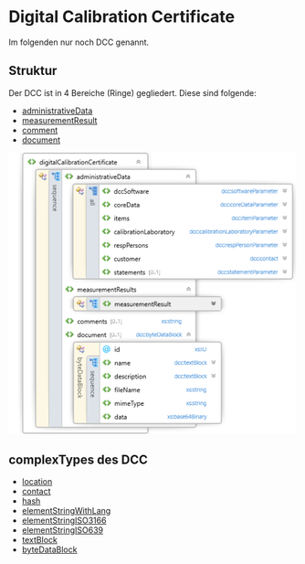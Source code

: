 # Digital Calibration Certificate
Im folgenden nur noch DCC genannt.
## Struktur
Der DCC ist in 4 Bereiche (Ringe) gegliedert. Diese sind folgende:

- [administrativeData](administrativeData/README.md)
- [measurementResult](measurementResult/README.md)
- [comment](comment.md)
- [document](document.md)


![Die Struktur des DCC](../images/dcc-structure.png)






## complexTypes des DCC
- [location](complexTypes/location.md)
- [contact](complexTypes/contact.md)
- [hash](complexTypes/hash.md)
- [elementStringWithLang](complexTypes/elementStringWithLang.md)
- [elementStringISO3166](complexTypes/elementStringISO3166.md)
- [elementStringISO639](complexTypes/elementStringISO639.md)
- [textBlock](complexTypes/textBlock.md)
- [byteDataBlock](complexTypes/byteDataBlock.md)
